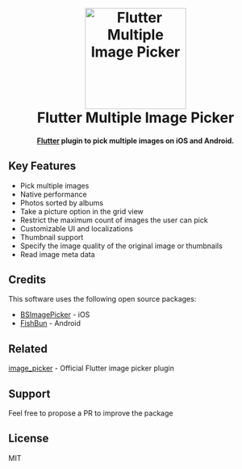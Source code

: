 <h1 align="center">
  <br>
  <a href="https://github.com/loic-hamdi/multiple_images_picker"><img src="https://github.com/loic-hamdi/multiple_images_picker/raw/master/screenshots/hero.png" alt="Flutter Multiple Image Picker" width="200"></a>
  <br>
  Flutter Multiple Image Picker
  <br>
</h1>


<h4 align="center">
  <a href="https://flutter.io" target="_blank">Flutter</a> plugin to pick multiple images on iOS and Android.
</h4>



## Key Features

- Pick multiple images
- Native performance
- Photos sorted by albums
- Take a picture option in the grid view
- Restrict the maximum count of images the user can pick
- Customizable UI and localizations
- Thumbnail support
- Specify the image quality of the original image or thumbnails
- Read image meta data


## Credits

This software uses the following open source packages:

- [BSImagePicker](https://github.com/mikaoj/BSImagePicker) - iOS
- [FishBun](https://github.com/sangcomz/FishBun) - Android

## Related

[image_picker](https://pub.dartlang.org/packages/image_picker) - Official Flutter image picker plugin

## Support

Feel free to propose a PR to improve the package

## License

MIT
